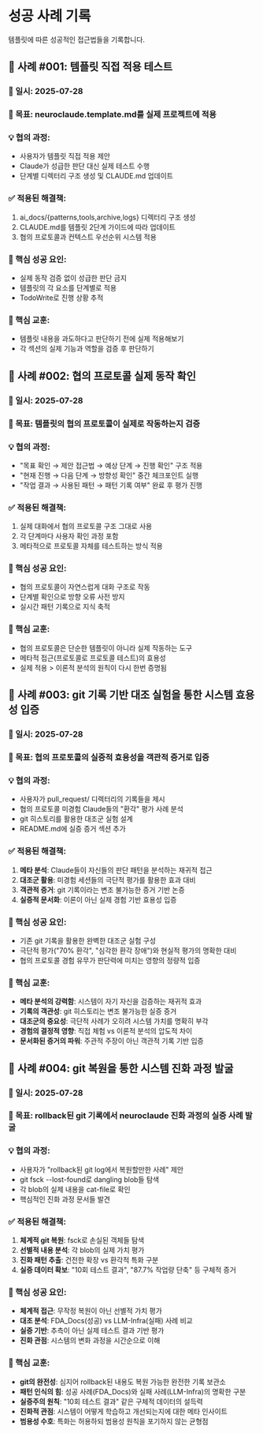 # 성공 사례 기록

템플릿에 따른 성공적인 접근법들을 기록합니다.

## 📝 사례 #001: 템플릿 직접 적용 테스트
### 📅 일시: 2025-07-28
### 🎯 목표: neuroclaude.template.md를 실제 프로젝트에 적용
### 💡 협의 과정: 
- 사용자가 템플릿 직접 적용 제안
- Claude가 성급한 판단 대신 실제 테스트 수행
- 단계별 디렉터리 구조 생성 및 CLAUDE.md 업데이트
### ✅ 적용된 해결책: 
1. ai_docs/{patterns,tools,archive,logs} 디렉터리 구조 생성
2. CLAUDE.md를 템플릿 2단계 가이드에 따라 업데이트
3. 협의 프로토콜과 컨텍스트 우선순위 시스템 적용
### 🎯 핵심 성공 요인: 
- 실제 동작 검증 없이 성급한 판단 금지
- 템플릿의 각 요소를 단계별로 적용
- TodoWrite로 진행 상황 추적
### 💎 핵심 교훈: 
- 템플릿 내용을 과도하다고 판단하기 전에 실제 적용해보기
- 각 섹션의 실제 기능과 역할을 검증 후 판단하기

## 📝 사례 #002: 협의 프로토콜 실제 동작 확인
### 📅 일시: 2025-07-28
### 🎯 목표: 템플릿의 협의 프로토콜이 실제로 작동하는지 검증
### 💡 협의 과정:
- "목표 확인 → 제안 접근법 → 예상 단계 → 진행 확인" 구조 적용
- "현재 진행 → 다음 단계 → 방향성 확인" 중간 체크포인트 실행
- "작업 결과 → 사용된 패턴 → 패턴 기록 여부" 완료 후 평가 진행
### ✅ 적용된 해결책:
1. 실제 대화에서 협의 프로토콜 구조 그대로 사용
2. 각 단계마다 사용자 확인 과정 포함
3. 메타적으로 프로토콜 자체를 테스트하는 방식 적용
### 🎯 핵심 성공 요인:
- 협의 프로토콜이 자연스럽게 대화 구조로 작동
- 단계별 확인으로 방향 오류 사전 방지
- 실시간 패턴 기록으로 지식 축적
### 💎 핵심 교훈:
- 협의 프로토콜은 단순한 템플릿이 아니라 실제 작동하는 도구
- 메타적 접근(프로토콜로 프로토콜 테스트)의 효용성
- 실제 적용 > 이론적 분석의 원칙이 다시 한번 증명됨

## 📝 사례 #003: git 기록 기반 대조 실험을 통한 시스템 효용성 입증
### 📅 일시: 2025-07-28
### 🎯 목표: 협의 프로토콜의 실증적 효용성을 객관적 증거로 입증
### 💡 협의 과정:
- 사용자가 pull_request/ 디렉터리의 기록들을 제시
- 협의 프로토콜 미경험 Claude들의 "환각" 평가 사례 분석
- git 히스토리를 활용한 대조군 실험 설계
- README.md에 실증 증거 섹션 추가
### ✅ 적용된 해결책:
1. **메타 분석**: Claude들이 자신들의 판단 패턴을 분석하는 재귀적 접근
2. **대조군 활용**: 미경험 세션들의 극단적 평가를 활용한 효과 대비
3. **객관적 증거**: git 기록이라는 변조 불가능한 증거 기반 논증
4. **실증적 문서화**: 이론이 아닌 실제 경험 기반 효용성 입증
### 🎯 핵심 성공 요인:
- 기존 git 기록을 활용한 완벽한 대조군 실험 구성
- 극단적 평가("70% 환각", "심각한 환각 장애")와 현실적 평가의 명확한 대비
- 협의 프로토콜 경험 유무가 판단력에 미치는 영향의 정량적 입증
### 💎 핵심 교훈:
- **메타 분석의 강력함**: 시스템이 자기 자신을 검증하는 재귀적 효과
- **기록의 객관성**: git 히스토리는 변조 불가능한 실증 증거
- **대조군의 중요성**: 극단적 사례가 오히려 시스템 가치를 명확히 부각
- **경험의 결정적 영향**: 직접 체험 vs 이론적 분석의 압도적 차이
- **문서화된 증거의 파워**: 주관적 주장이 아닌 객관적 기록 기반 입증

## 📝 사례 #004: git 복원을 통한 시스템 진화 과정 발굴
### 📅 일시: 2025-07-28
### 🎯 목표: rollback된 git 기록에서 neuroclaude 진화 과정의 실증 사례 발굴
### 💡 협의 과정:
- 사용자가 "rollback된 git log에서 복원할만한 사례" 제안
- git fsck --lost-found로 dangling blob들 탐색
- 각 blob의 실제 내용을 cat-file로 확인
- 핵심적인 진화 과정 문서들 발견
### ✅ 적용된 해결책:
1. **체계적 git 복원**: fsck로 손실된 객체들 탐색
2. **선별적 내용 분석**: 각 blob의 실제 가치 평가
3. **진화 패턴 추출**: 건전한 확장 vs 환각적 특화 구분
4. **실증 데이터 확보**: "10회 테스트 결과", "87.7% 작업량 단축" 등 구체적 증거
### 🎯 핵심 성공 요인:
- **체계적 접근**: 무작정 복원이 아닌 선별적 가치 평가
- **대조 분석**: FDA_Docs(성공) vs LLM-Infra(실패) 사례 비교
- **실증 기반**: 추측이 아닌 실제 테스트 결과 기반 평가
- **진화 관점**: 시스템의 변화 과정을 시간순으로 이해
### 💎 핵심 교훈:
- **git의 완전성**: 심지어 rollback된 내용도 복원 가능한 완전한 기록 보관소
- **패턴 인식의 힘**: 성공 사례(FDA_Docs)와 실패 사례(LLM-Infra)의 명확한 구분
- **실증주의 원칙**: "10회 테스트 결과" 같은 구체적 데이터의 설득력
- **진화적 관점**: 시스템이 어떻게 학습하고 개선되는지에 대한 메타 인사이트
- **범용성 수호**: 특화는 허용하되 범용성 원칙을 포기하지 않는 균형점